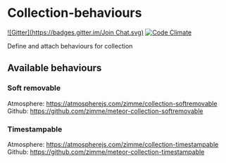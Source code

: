 # Collection-behaviours

[![Gitter](https://badges.gitter.im/Join Chat.svg)](https://gitter.im/zimme/meteor-collection-behaviours_medium=badge&utm_campaign=pr-badge)
[![Code Climate](https://codeclimate.com/github/zimme/meteor-collection-behaviours/badges/gpa.svg)](https://codeclimate.com/github/zimme/meteor-collection-behaviours)

Define and attach behaviours for collection

## Available behaviours

### Soft removable

Atmosphere: https://atmospherejs.com/zimme/collection-softremovable  
Github: https://github.com/zimme/meteor-collection-softremovable

### Timestampable

Atmosphere: https://atmospherejs.com/zimme/collection-timestampable  
Github: https://github.com/zimme/meteor-collection-timestampable
